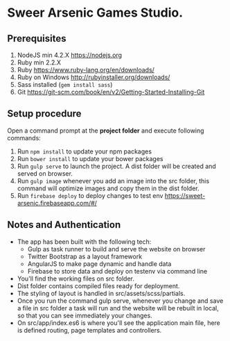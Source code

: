 # Sweer Arsenic Games Studio.

## Prerequisites
1. NodeJS min 4.2.X https://nodejs.org
2. Ruby min 2.2.X
 1. Ruby https://www.ruby-lang.org/en/downloads/
 2. Ruby on Windows http://rubyinstaller.org/downloads/
3. Sass installed (`gem install sass`)
4. Git https://git-scm.com/book/en/v2/Getting-Started-Installing-Git
 
## Setup procedure
Open a command prompt at the **project folder** and execute following commands:

1. Run `npm install` to update your npm packages
2. Run `bower install` to update your bower packages
4. Run `gulp serve` to launch the project. A dist folder will be created and served on browser.
5. Run `gulp image` whenever you add an image into the src folder, this command will optimize images and copy them in the dist folder.
6. Run `firebase deploy` to deploy changes to test env https://sweet-arsenic.firebaseapp.com/#/

## Notes and Authentication
- The app has been built with the following tech:
	- Gulp as task runner to build and serve the website on browser
	- Twitter Bootstrap as a layout framework
	- AngularJS to make page dynamic and handle data
	- Firebase to store data and deploy on testenv via command line
- You'll find the working files on src folder.
- Dist folder contains compiled files ready for deployment.
- The styling of layout is handled in src/assets/scss/partials.
- Once you run the command gulp serve, whenever you change and save a file in src folder a task will run and the website will be rebuilt in local, so that you can see immediately your changes.
- On src/app/index.es6 is where you'll see the application main file, here is defined routing, page templates and controllers.

